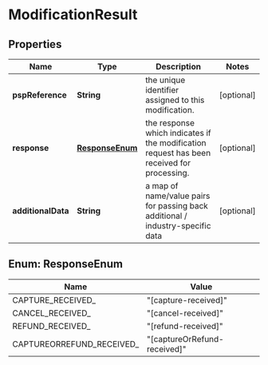 
# ModificationResult

## Properties
Name | Type | Description | Notes
------------ | ------------- | ------------- | -------------
**pspReference** | **String** | the unique identifier assigned to this modification. |  [optional]
**response** | [**ResponseEnum**](#ResponseEnum) | the response which indicates if the modification request has been received for processing. |  [optional]
**additionalData** | **String** | a map of name/value pairs for passing back additional / industry-specific data |  [optional]


<a name="ResponseEnum"></a>
## Enum: ResponseEnum
Name | Value
---- | -----
CAPTURE_RECEIVED_ | &quot;[capture-received]&quot;
CANCEL_RECEIVED_ | &quot;[cancel-received]&quot;
REFUND_RECEIVED_ | &quot;[refund-received]&quot;
CAPTUREORREFUND_RECEIVED_ | &quot;[captureOrRefund-received]&quot;



